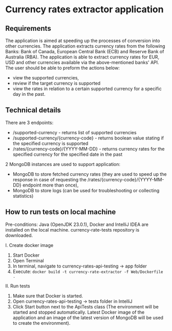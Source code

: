 # Currency rates extractor application

## Requirements
The application is aimed at speeding up the processes of conversion into other currencies. The application extracts currency rates from the following Banks: Bank of Canada, European Central Bank (ECB) and Reserve Bank of Australia (RBA).
The application is able to extract currency rates for EUR, USD and other currencies available via the above-mentioned banks' API.
The user should be able to preform the actions below:
- view the supported currencies, 
- review if the target currency is supported
- view the rates in relation to a certain supported currency for a specific day in the past.

## Technical details
There are 3 endpoints:
- /supported-currency - returns list of supported currencies
- /supported-currency/{currency-code} - returns boolean value stating if the specified currency is supported
- /rates/{currency-code}/{YYYY-MM-DD} - returns currency rates for the specified currency for the specified date in the past

2 MongoDB instances are used to support application:
- MongoDB to store fetched currency rates (they are used to speed up the response in case of requesting the /rates/{currency-code}/{YYYY-MM-DD} endpoint more than once),
- MongoDB to store logs (can be used for troubleshooting or collecting statistics)

## How to run tests on local machine
Pre-conditions:
Java (OpenJDK 23.0.1), Docker and IntelliJ IDEA are installed on the local machine.
currency-rate-tests repository is downloaded.

I. Create docker image
1. Start Docker
1. Open Terminal
1. In terminal, navigate to currency-rates-api-testing -> app folder
1. Execute:
`docker build -t currency-rate-extractor -f Web/Dockerfile .`

II. Run tests
1. Make sure that Docker is started.
1. Open currency-rates-api-testing -> tests folder in IntelliJ
1. Click Start button next to the ApiTests class (The environment will be started and stopped automatically. Latest Docker image of the application and an image of the latest version of MongoDB will be used to create the environment).